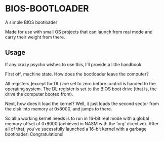 # BIOS-BOOTLOADER
A simple BIOS bootloader

Made for use with small OS projects that can launch from real mode and carry their weight from there.

## Usage
If any crazy psycho wishes to use this, I'll provide a little handbook.

First off, machine state. How does the bootloader leave the computer?

All registers (except for DL) are set to zero before control is handed to the operating system.
The DL register is set to the BIOS boot drive (that is, the drive the computer booted from).

Next, how does it load the kernel?
Well, it just loads the second sector from the disk into memory at 0x8000, and jumps to there.

So all a working kernel needs is to run in 16-bit real mode with a global memory offset of 0x8000 (achieved in NASM with the 'org' directive).
After all of that, you've sucessfully launched a 16-bit kernel with a garbage bootloader! Congratulations!
